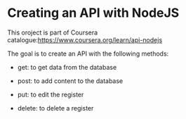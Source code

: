 # **Creating an API with NodeJS**

This oroject is part of Coursera catalogue:https://www.coursera.org/learn/api-nodejs


The goal is to create an API with the following methods:
  
  - get: to get data from the database
  
  - post: to add content to the database
  
  - put: to edit the register
  
  - delete: to delete a register
  
 
